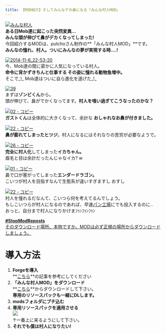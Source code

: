 ```yaml
---
title: 【MOD紹介】そしてみんなデカ鼻になる「みんな村人MOD」
---
```


[![みんな村人](https://cdn-ak.f.st-hatena.com/images/fotolife/s/sasigume/20210208/20210208142653.png)](#6/9/690c1987.png "みんな村人")  
**ある日Mob達に起こった突然変異…  
みんな頭が伸びて鼻がデカくなってしまった!**  
今回紹介するMODは、putchoさん制作の**「みんな村人MOD」**です。  
**みんなの憧れ、村人。ついにみんなの夢が実現する時….!**

[![2014-11-6_22-53-20](https://cdn-ak.f.st-hatena.com/images/fotolife/s/sasigume/20210208/20210208142353.jpg)](#6/6/66179eae.jpg "2014-11-6_22-53-20")  
今、Mob達の間に密かに人気になっている村人。  
**命令に背かずきちんと仕事する その姿に憧れる動物急増中。**  
そこで_!_ Mob達はついに自ら進化を遂げた_!_

[![39](https://cdn-ak.f.st-hatena.com/images/fotolife/s/sasigume/20210208/20210208175510.png)](#f/3/f340ff08.png "39")  
まずは**ゾンビくん**から。  
頭が伸びて、鼻がでかくなってます。**村人を喰い過ぎてこうなったのかな？**

[![02 - コピー](https://cdn-ak.f.st-hatena.com/images/fotolife/s/sasigume/20210208/20210208130345.png)](#1/2/12b2434a.png "02 - コピー")  
**ガストくん**は全体的に大きくなって、余計な **おしゃれなお鼻が付きました。**

[![22 - コピー](https://cdn-ak.f.st-hatena.com/images/fotolife/s/sasigume/20210208/20210208135618.png)](#4/b/4bda86ff.png "22 - コピー")  
**鼻が膨れてしまったヒツジ**。村人になるにはそれなりの苦労が必要なようで。

[![26 - コピー](https://cdn-ak.f.st-hatena.com/images/fotolife/s/sasigume/20210208/20210208145751.png)](#8/3/8399716b.png "26 - コピー")  
**完全に村人化**してしまった**イカちゃん。**  
眉毛と目は余計だったんじゃなイカ? w

[![01 - コピー](https://cdn-ak.f.st-hatena.com/images/fotolife/s/sasigume/20210208/20210208160810.png)](#c/8/c8e4b6ef.png "01 - コピー")  
鼻で口が塞がってしまった**エンダードラゴン。**  
こいつが村人を目指すなんて生態系が違いすぎますし おすし

[![22 - コピー](https://cdn-ak.f.st-hatena.com/images/fotolife/s/sasigume/20210208/20210208125445.png)](#0/c/0c1d5c43.png "22 - コピー")  
村人を憧れるだなんて、こいつら何を考えてるんでしょう。  
もしこいつらが村人になるのであれば、早速[パン工場](/41436688/)にでも投入するのに..  
おっと、自分まで村人になりかけまﾌｩﾝﾌｩﾝﾌｩﾝ

[**#StopModReposts**  
そのダウンロード場所、本物ですか。MODは必ず正規の場所からダウンロードしましょう。](https://www.napoan.com/stop-mod-reposts/)

# 導入方法 

1.  **Forgeを導入**  
    **[こちら](/minecraft-je/howto/install-forge/)**の記事を参考にしてください
2.  **「みんな村人MOD」をダウンロード**  
    **[こちら](http://forum.minecraftuser.jp/viewtopic.php?f=13&t=1758&sid=8c42e3c8977482c526f87e90c5f61516&start=540#p201251)**からダウンロードして下さい。  
    **専用のリソースパックも一緒にDLします。**
3.  **modsフォルダにブチ込む** 
4.  **専用リソースパックを適用させる**  
    ![](https://cdn-ak.f.st-hatena.com/images/fotolife/s/sasigume/20210208/20210208192924.jpg)  
    ↑一番上に来るようにして下さい。
5.  **それでも僕は村人になりたい!**
